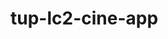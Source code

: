 # tup-lc2-cine-app

<!-- Consideraciones:

- en la cartelera se podrian alinear los botones e imagenes (lo hice en el trabajo) para que se vea mas prolijo
- no hay mockups de los botones de paginacion asi que respete los estilos de los botones de "agregar a favoritos"
- No realice los estilos de los mensajes de error porque tampoco habia muckups de ellos, los realizare en la siguiente entrega donde se podran visualizar.
- El color de fondo en los muckups es gris para el index y blanco para los demas pero decidi dejar el gris porque por contrate de colores no se leian las letras amarillas en fondo blanco. -->
